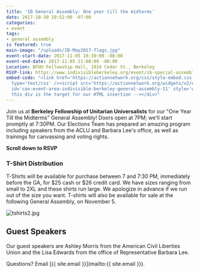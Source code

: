 ```yaml
---
title: 'IB General Assembly: One year till the midterms'
date: 2017-10-30 19:52:00 -07:00
categories:
- event
tags:
- general assembly
is featured: true
main-image: "/uploads/IB-May2017-flags.jpg"
event-start-date: 2017-11-05 19:30:00 -08:00
event-end-date: 2017-11-05 21:00:00 -08:00
Location: BFUU Fellowship Hall, 1924 Cedar St., Berkeley
RSVP-link: https://www.indivisibleberkeley.org/event/ib-special-assembly-one-year-till-the-midterms
embed-code: "<link href='https://actionnetwork.org/css/style-embed.css' rel='stylesheet'
  type='text/css' /><script src='https://actionnetwork.org/widgets/v2/event/indivisible-berkeley-general-assembly-11?format=js&source=widget'></script><div
  id='can-event-area-indivisible-berkeley-general-assembly-11' style='width: 100%'><!--
  this div is the target for our HTML insertion --></div>"
---
```


Join us at **Berkeley Fellowship of Unitarian Universalists** for our "One Year Till the Midterms" General Assembly! Doors open at 7PM; we'll start promptly at 7:30PM. Our Elections Team has prepared an amazing program including speakers from the ACLU and Barbara Lee's office, as well as trainings for canvassing and voting rights.

**Scroll down to RSVP**

### T-Shirt Distribution

T-Shirts will be available for purchase between 7 and 7:30 PM, immediately before the GA, for $25 cash or $26 credit card. We have sizes ranging from small to 2XL and these shirts run large. We apologize in advance if we run out of the size you want. T-shirts will also be available for sale at the following General Assembly, on November 5.

![tshirts2.jpg](/uploads/tshirts2.jpg)

## Guest Speakers

Our guest speakers are Ashley Morris from the American Civil Liberties Union and the Lisa Edwards from the office of Representative Barbara Lee.

Questions? Email [{{ site.email }}](mailto:{{ site.email }}).